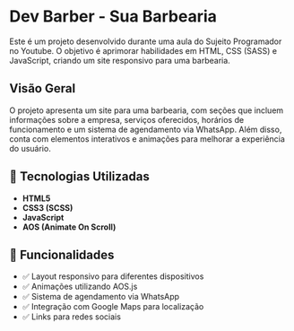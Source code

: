 # Dev Barber - Sua Barbearia

Este é um projeto desenvolvido durante uma aula do Sujeito Programador no Youtube. O objetivo é aprimorar habilidades em HTML, CSS (SASS) e JavaScript, criando um site responsivo para uma barbearia.

## Visão Geral

O projeto apresenta um site para uma barbearia, com seções que incluem informações sobre a empresa, serviços oferecidos, horários de funcionamento e um sistema de agendamento via WhatsApp. Além disso, conta com elementos interativos e animações para melhorar a experiência do usuário.

## 🚀 Tecnologias Utilizadas

- **HTML5**
- **CSS3 (SCSS)**
- **JavaScript**
- **AOS (Animate On Scroll)**

## 🎯 Funcionalidades

- ✅ Layout responsivo para diferentes dispositivos
- ✅ Animações utilizando AOS.js
- ✅ Sistema de agendamento via WhatsApp
- ✅ Integração com Google Maps para localização
- ✅ Links para redes sociais


